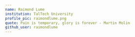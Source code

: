 ```yaml
---
name: Raimond Lume
institution: TalTech University
profile_pic: raimondlume.png
quote: Pain is temporary, glory is forever - Martin Molin
github_user: raimondlume
---
```

